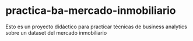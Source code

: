 # practica-ba-mercado-inmobiliario
Esto es un proyecto didáctico para practicar técnicas de business analytics sobre un dataset del mercado inmobiliario
